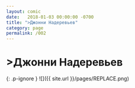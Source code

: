 ```yaml
---
layout: comic
date:   2018-01-03 00:00:00 -0700
title: ">Джонни Надеревьев"
category: page
permalink: /002
---
```

# >Джонни Надеревьев

{: .p-ignore }
![]({{ site.url }}/pages/REPLACE.png)
